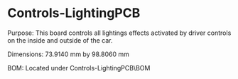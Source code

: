 # Controls-LightingPCB

Purpose: This board controls all lightings effects activated by driver controls on the inside and outside of the car.

Dimensions: 73.9140 mm by 98.8060 mm

BOM: Located under Controls-LightingPCB\BOM
